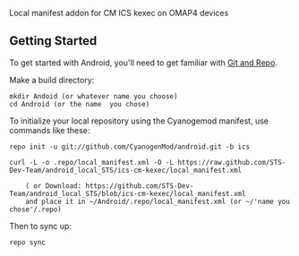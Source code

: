 Local manifest addon for CM ICS kexec on OMAP4 devices

Getting Started
---------------

To get started with Android, you'll need to get
familiar with [Git and Repo](http://source.android.com/download/using-repo).

Make a build directory:

	mkdir Andoid (or whatever name you choose)
	cd Android (or the name  you chose)
	

To initialize your local repository using the Cyanogemod manifest, use commands like these:

    repo init -u git://github.com/CyanogenMod/android.git -b ics
    
    curl -L -o .repo/local_manifest.xml -O -L https://raw.github.com/STS-Dev-Team/android_local_STS/ics-cm-kexec/local_manifest.xml

    	( or Download: https://github.com/STS-Dev-Team/android_local_STS/blob/ics-cm-kexec/local_manifest.xml
		and place it in ~/Android/.repo/local_manifest.xml (or ~/'name you chose'/.repo)

Then to sync up:

    repo sync
